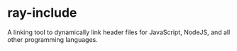 # ray-include
A linking tool to dynamically link header files for JavaScript, NodeJS, and all other programming languages.
